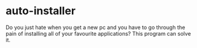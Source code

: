 # auto-installer
Do you just hate when you get a new pc and you have to go through the pain of installing all of your favourite applications? This program can solve it. 
